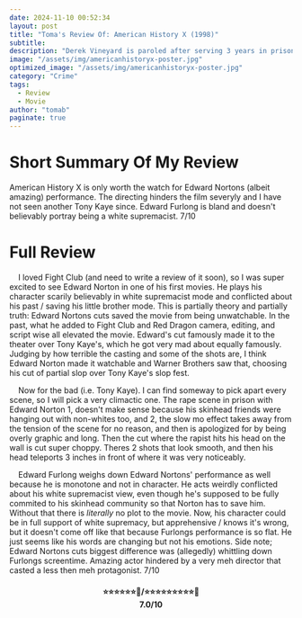 ```yaml
---
date: 2024-11-10 00:52:34
layout: post
title: "Toma's Review Of: American History X (1998)"
subtitle:
description: "Derek Vineyard is paroled after serving 3 years in prison for brutally killing two black men who tried to break into/steal his truck. Through his brother's, Danny Vineyard, narration, we learn that before going to prison, Derek was a skinhead and the leader of a violent white supremacist gang that committed acts of racial crime throughout L.A. and his actions greatly influenced Danny. Reformed and fresh out of prison, Derek severs contact with the gang and becomes determined to keep Danny from going down the same violent path as he did."
image: "/assets/img/americanhistoryx-poster.jpg"
optimized_image: "/assets/img/americanhistoryx-poster.jpg"
category: "Crime"
tags:
  - Review
  - Movie
author: "tomab"
paginate: true
---
```


# Short Summary Of My Review

American History X is only worth the watch for Edward Nortons (albeit amazing) performance. The directing hinders the film severyly and I have not seen another Tony Kaye since. Edward Furlong is bland and doesn't believably portray being a white supremacist. 7/10 

# Full Review

&nbsp;&nbsp;&nbsp;&nbsp;I loved Fight Club (and need to write a review of it soon), so I was super excited to see Edward Norton in one of his first movies. He plays his character scarily believably in white supremacist mode and conflicted about his past / saving his little brother mode. This is partially theory and partially truth: Edward Nortons cuts saved the movie from being unwatchable. In the past, what he added to Fight Club and Red Dragon camera, editing, and script wise all elevated the movie. Edward's cut famously made it to the theater over Tony Kaye's, which he got very mad about equally famously. Judging by how terrible the casting and some of the shots are, I think Edward Norton made it watchable and Warner Brothers saw that, choosing his cut of partial slop over Tony Kaye's slop fest.  

&nbsp;&nbsp;&nbsp;&nbsp;Now for the bad (i.e. Tony Kaye). I can find someway to pick apart every scene, so I will pick a very climactic one. The rape scene in prison with Edward Norton 1, doesn't make sense because his skinhead friends were hanging out with non-whites too, and 2, the slow mo effect takes away from the tension of the scene for no reason, and then is apologized for by being overly graphic and long. Then the cut where the rapist hits his head on the wall is cut super choppy. Theres 2 shots that look smooth, and then his head teleports 3 inches in front of where it was very noticeably.  

&nbsp;&nbsp;&nbsp;&nbsp;Edward Furlong weighs down Edward Nortons' performance as well because he is monotone and not in character. He acts weirdly conflicted about his white supremacist view, even though he's supposed to be fully commited to his skinhead community so that Norton has to save him. Without that there is *literally* no plot to the movie. Now, his character could be in full support of white supremacy, but apprehensive \/ knows it's wrong, but it doesn't come off like that because Furlongs performance is so flat. He just seems like his words are changing but not his emotions. Side note; Edward Nortons cuts biggest difference was (allegedly) whittling down Furlongs screentime. Amazing actor hindered by a very meh director that casted a less then meh protagonist. 7/10

<h4 style="text-align:center;"> ⭐⭐⭐⭐⭐⭐🌟/⭐⭐⭐⭐⭐⭐⭐⭐⭐🌟<br>7.0/10</h4>
